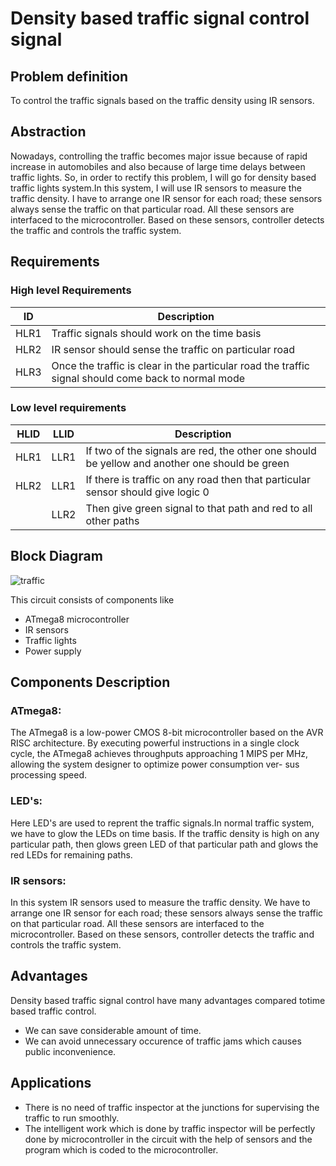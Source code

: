 # Density based traffic signal control signal

## Problem definition
To control the traffic signals based on the traffic density using IR sensors.


## Abstraction
Nowadays, controlling the traffic becomes major issue because of rapid increase in automobiles and also because of large time delays between traffic lights. So, in order to rectify this problem, I will go for density based traffic lights system.In this system, I will use IR sensors to measure the traffic density. I have to arrange one IR sensor for each road; these sensors always sense the traffic on that particular road. All these sensors are interfaced to the microcontroller. Based on these sensors, controller detects the traffic and controls the traffic system.

## Requirements

### High level Requirements
|ID|Description |
|---|----------|
|HLR1|Traffic signals should work on the time basis|
|HLR2|IR sensor should sense the traffic on particular road|
|HLR3|Once the traffic is clear in the particular road the traffic signal should come back to normal mode|

### Low level requirements
|HLID|LLID|Description|
|----|----|------------|
|HLR1|LLR1|If two of the signals are red, the other one should be yellow and another one should be green|
|HLR2|LLR1|If there is traffic on any road then that particular sensor should give logic 0|
|     |LLR2|Then give green signal to that path and red to all other paths|

## Block Diagram
![traffic](https://user-images.githubusercontent.com/47153476/155757605-6d51897b-782b-45b6-bc5d-fe4afba0b5ee.PNG)

This circuit consists of components like
* ATmega8 microcontroller
* IR sensors
* Traffic lights
* Power supply

## Components Description

### ATmega8: 
The ATmega8 is a low-power CMOS 8-bit microcontroller based on the AVR RISC architecture. By executing powerful instructions in a single clock cycle, the ATmega8 achieves throughputs approaching 1 MIPS per MHz, allowing the system designer to optimize power consumption ver- sus processing speed.

### LED's:
Here LED's are used to reprent the traffic signals.In normal traffic system, we have to glow the LEDs on time basis. If the traffic density is high on any particular path, then glows green LED of that particular path and glows the red LEDs for remaining paths.


### IR sensors:
In this system IR sensors used to measure the traffic density. We have to arrange one IR sensor for each road; these sensors always sense the traffic on that particular road. All these sensors are interfaced to the microcontroller. Based on these sensors, controller detects the traffic and controls the traffic system.

## Advantages
Density based traffic signal control have many advantages compared totime based traffic control.
* We can save considerable amount of time.
* We can avoid unnecessary occurence of traffic jams which causes public inconvenience.

## Applications
* There is no need of traffic inspector at the junctions for supervising the traffic to run smoothly.
* The intelligent work which is done by traffic inspector will be perfectly done by microcontroller in the circuit with the help of sensors and the program which is coded to the microcontroller.
